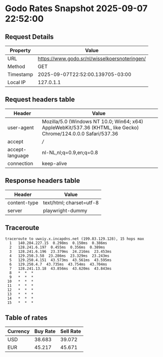 # Godo Rates Snapshot 2025-09-07 22:52:00
## Request Details

| Property | Value |
|----------|-------|
| URL | https://www.godo.sr/nl/wisselkoersnoteringen/ |
| Method | GET |
| Timestamp | 2025-09-07T22:52:00.139705-03:00 |
| Local IP | 127.0.1.1 |
    
## Request headers table

| Header | Value |
|--------|-------|
| user-agent | Mozilla/5.0 (Windows NT 10.0; Win64; x64) AppleWebKit/537.36 (KHTML, like Gecko) Chrome/124.0.0.0 Safari/537.36 |
| accept | */* |
| accept-language | nl-NL,nl;q=0.9,en;q=0.8 |
| connection | keep-alive |

    
## Response headers table
| Header | Value |
|--------|-------|
| content-type | text/html; charset=utf-8 |
| server | playwright-dummy |

## Traceroute 

```
traceroute to uwxiy.x.incapdns.net (199.83.129.128), 15 hops max
  1   140.204.227.15  0.298ms  0.150ms  0.386ms 
  2   128.241.6.197  0.455ms  0.356ms  0.389ms 
  3   128.241.6.196  23.379ms  24.216ms  23.453ms 
  4   129.250.3.58  23.286ms  23.329ms  23.243ms 
  5   129.250.4.151  43.573ms  43.561ms  43.595ms 
  6   129.250.4.7  43.735ms  43.754ms  43.704ms 
  7   128.241.13.18  43.856ms  43.620ms  43.843ms 
  8   *  *  * 
  9   *  *  * 
 10   *  *  * 
 11   *  *  * 
 12   *  *  * 
 13   *  *  * 
 14   *  *  * 
 15   *  *  * 

```


## Table of rates

| Currency | Buy Rate | Sell Rate |
|----------|----------|-----------|
| USD | 38.683 | 39.072 |
| EUR | 45.217 | 45.671 |
